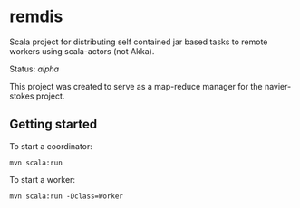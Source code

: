 remdis
======

Scala project for distributing self contained jar based tasks to remote workers using scala-actors (not Akka).

Status: *alpha*

This project was created to serve as a map-reduce manager for the navier-stokes project.

Getting started
-------------------
To start a coordinator:

    mvn scala:run 
    
To start a worker:

    mvn scala:run -Dclass=Worker
